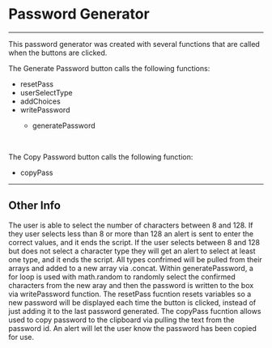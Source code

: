 <h1>Password Generator</h1>

<hr>

This password generator was created with several functions that are called when the buttons are clicked.

The Generate Password button calls the following functions:
  <ul>
  <li>resetPass</li>
  <li>userSelectType</li>
  <li>addChoices</li>
  <li>writePassword</li>
    <ul>
      <li>generatePassword</li>
    </ul>
  </ul>
 <br>
 
 The Copy Password button calls the following function:
  <ul>
    <li>copyPass</li>
  </ul>
 
  <hr>
  
  <h2>Other Info</h2>
The user is able to select the number of characters between 8 and 128. If they user selects less than 8 or more than 128 an alert is sent to enter the correct values, and it ends the script. If the user selects between 8 and 128 but does not select a character type they will get an alert to select at least one type, and it ends the script. All types confrimed will be pulled from their arrays and added to a new array via .concat. Within generatePassword, a for loop is used with math.random to randomly select the confirmed characters from the new aray and then the password is written to the box via writePassword function. The resetPass fucntion resets variables so a new password will be displayed each time the button is clicked, instead of just adding it to the last password generated. The copyPass fucntion allows used to copy password to the clipboard via pulling the text from the password id. An alert will let the user know the password has been copied for use.
